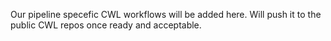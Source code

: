 Our pipeline specefic CWL workflows will be added here. Will push it to the public CWL repos once ready and acceptable.
